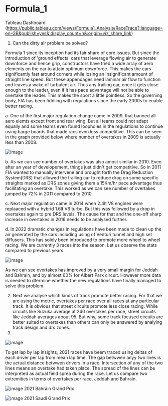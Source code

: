 # Formula_1
Tableau Dashboard
(https://public.tableau.com/views/Formula1_Analysis/RaceTrace?:language=en-GB&publish=yes&:display_count=n&:origin=viz_share_link)

1. Can the dirty air problem be solved?

Formula 1 since its inception had its fair share of core issues. But since the introduction of 'ground effects' cars that leverage flowing air to generate downforce and hence grip, constructors have tried a wide array of aero elements on the car to attain optimum downforce. This makes the cars significantly fast around corners while losing an insignificant amount of straight line speed.                                                                                                                  But these appendages need laminar air flow to function and leaves a wake of turbulent air. Thus any trailing car, once it gets close enough to the leader, even if it has pace advantage will not be able to overtake the leader. This makes the sport a little pointless. So the governing body, FIA has been fiddling with regulations since the early 2000s to enable better racing.

a. One of the first major regulation change came in 2009, that banned all aero elemts except front and rear wing. But all teams could not adapt equally and some teams even found loopholes in the regulations to continue using barge boards that made racs even less competitive. This can be seen in the graph provided below where number of overtakes in 2009 is actually less than 2008.

![image](https://user-images.githubusercontent.com/89575524/163690315-dc0f9f9c-1c94-46ad-85af-8d32f502c59f.png)

b. As we can see number of overtakes was also amost similar in 2010. Even after an year of developement, things just didn't get competitive. So in 2011 FIA wanted to manually intervene and brought forth the Drag Reduction System(DRS) that allowed the trailing car to reduce drag on some specific straights marked as DRS zones giving them a 15Km/hr pace advantage thus facilitating an overtake. This worked as we can see number of overtakes jumped by 72% in 2011 compared to 2010.

c. Next major regulation came in 2014 when 2.4lt V8 engines were replaaced with a hybrid 1.6lt V6 turbo. But this was followed by a drop in overtakes again to pre DRS levels. The cause for that and the one-off sharp increase in overtakes in 2016 needs to be analysed further.

d. In 2022 dramatic changes in regulations have been made to clean up the air generated by the cars including using of Venturi tunnel and high set diffusers. This has  solely been introduced to promote more wheel to wheel racing. We are currently 3 races into the season. Let us observe the stats compared to previous years.

![image](https://user-images.githubusercontent.com/89575524/163692151-f21ebacb-6467-41f4-8843-92b69f4afcc1.png)

As we can see overtakes has improved by a very small margin for Jeddah and Bahrain, and by almost 60% for Albert Park circuit. However more data is needed to dtermine whether the new regulations have finally managed to solve this problem.


   2.   Next we analyse which kinds of track promote better racing. For that we are using the metric, overtakes per race over all races at any particular track. It is obvious that street circuits promote less close racing. While circuits like Suzuka average at 240 overtakes per race, street circuits like Jeddah averages about 95. But why, some track focused circuits are better suited to overtakes than others can only be answered by analying track design and drs zones.
   3.   
 ![image](https://user-images.githubusercontent.com/89575524/164555564-6c043ab7-4041-4156-b001-0f5a84c0bea0.png)
 
To get lap by lap insights, 2021 races have beem traced using deltas of each driver per lap from mean lap time. The gap betwwen anyy two lines is the actual distance betwwen drivers in a race. Intersection of any of the two lines means an overtake had taken place. The spread of the lines can be interpreted as actual field sprea during the race. 
Let us compare two extremities in terms of overtakes per race, Jeddah and Bahrain.

![image](https://user-images.githubusercontent.com/89575524/164556520-9f005ff2-532b-410b-ad12-1fa42f159af4.png)
2021 Bahrain Grand Prix

![image](https://user-images.githubusercontent.com/89575524/164556679-0174839a-ac81-4adf-a0af-241c0f146cc8.png)
2021 Saudi Grand Prix
